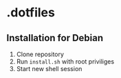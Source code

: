 # .dotfiles

## Installation for Debian

1. Clone repository
2. Run `install.sh` with root priviliges
3. Start new shell session
